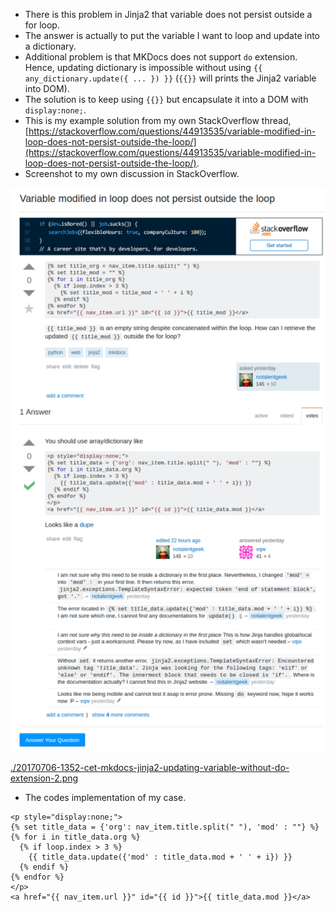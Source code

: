 * There is this problem in Jinja2 that variable does not persist outside a for loop.
* The answer is actually to put the variable I want to loop and update into a dictionary.
* Additional problem is that MKDocs does not support `do` extension. Hence, updating dictionary is impossible without using `{{ any_dictionary.update({ ... }) }}` (`{{}}` will prints the Jinja2 variable into DOM).
* The solution is to keep using `{{}}` but encapsulate it into a DOM with `display:none;`.
* This is my example solution from my own StackOverflow thread, [https://stackoverflow.com/questions/44913535/variable-modified-in-loop-does-not-persist-outside-the-loop/](https://stackoverflow.com/questions/44913535/variable-modified-in-loop-does-not-persist-outside-the-loop/).
* Screenshot to my own discussion in StackOverflow.

![./20170706-1352-cet-mkdocs-jinja2-updating-variable-without-do-extension-1.png](./20170706-1352-cet-mkdocs-jinja2-updating-variable-without-do-extension-1.png)

[./20170706-1352-cet-mkdocs-jinja2-updating-variable-without-do-extension-2.png](./20170706-1352-cet-mkdocs-jinja2-updating-variable-without-do-extension-2.png)

* The codes implementation of my case.

```
<p style="display:none;">
{% set title_data = {'org': nav_item.title.split(" "), 'mod' : ""} %}
{% for i in title_data.org %}
  {% if loop.index > 3 %}
    {{ title_data.update({'mod' : title_data.mod + ' ' + i}) }}
  {% endif %}
{% endfor %}
</p>
<a href="{{ nav_item.url }}" id="{{ id }}">{{ title_data.mod }}</a>
```
